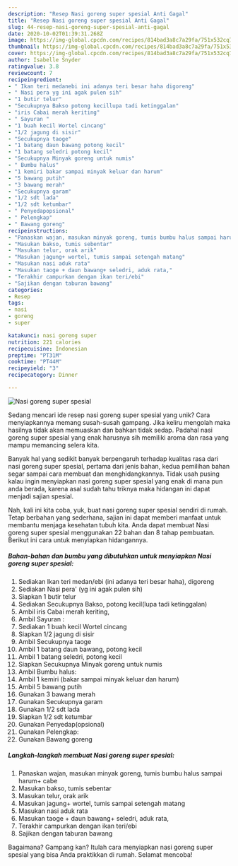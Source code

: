 ```yaml
---
description: "Resep Nasi goreng super spesial Anti Gagal"
title: "Resep Nasi goreng super spesial Anti Gagal"
slug: 44-resep-nasi-goreng-super-spesial-anti-gagal
date: 2020-10-02T01:39:31.268Z
image: https://img-global.cpcdn.com/recipes/814bad3a8c7a29fa/751x532cq70/nasi-goreng-super-spesial-foto-resep-utama.jpg
thumbnail: https://img-global.cpcdn.com/recipes/814bad3a8c7a29fa/751x532cq70/nasi-goreng-super-spesial-foto-resep-utama.jpg
cover: https://img-global.cpcdn.com/recipes/814bad3a8c7a29fa/751x532cq70/nasi-goreng-super-spesial-foto-resep-utama.jpg
author: Isabelle Snyder
ratingvalue: 3.8
reviewcount: 7
recipeingredient:
- " Ikan teri medanebi ini adanya teri besar haha digoreng"
- " Nasi pera yg ini agak pulen sih"
- "1 butir telur"
- "Secukupnya Bakso potong kecillupa tadi ketinggalan"
- "iris Cabai merah keriting"
- " Sayuran "
- "1 buah kecil Wortel cincang"
- "1/2 jagung di sisir"
- "Secukupnya taoge"
- "1 batang daun bawang potong kecil"
- "1 batang seledri potong kecil"
- "Secukupnya Minyak goreng untuk numis"
- " Bumbu halus"
- "1 kemiri bakar sampai minyak keluar dan harum"
- "5 bawang putih"
- "3 bawang merah"
- "Secukupnya garam"
- "1/2 sdt lada"
- "1/2 sdt ketumbar"
- " Penyedapopsional"
- " Pelengkap"
- " Bawang goreng"
recipeinstructions:
- "Panaskan wajan, masukan minyak goreng, tumis bumbu halus sampai harum+ cabe"
- "Masukan bakso, tumis sebentar"
- "Masukan telur, orak arik"
- "Masukan jagung+ wortel, tumis sampai setengah matang"
- "Masukan nasi aduk rata"
- "Masukan taoge + daun bawang+ seledri, aduk rata,"
- "Terakhir campurkan dengan ikan teri/ebi"
- "Sajikan dengan taburan bawang"
categories:
- Resep
tags:
- nasi
- goreng
- super

katakunci: nasi goreng super 
nutrition: 221 calories
recipecuisine: Indonesian
preptime: "PT31M"
cooktime: "PT44M"
recipeyield: "3"
recipecategory: Dinner

---
```



![Nasi goreng super spesial](https://img-global.cpcdn.com/recipes/814bad3a8c7a29fa/751x532cq70/nasi-goreng-super-spesial-foto-resep-utama.jpg)

Sedang mencari ide resep nasi goreng super spesial yang unik? Cara menyiapkannya memang susah-susah gampang. Jika keliru mengolah maka hasilnya tidak akan memuaskan dan bahkan tidak sedap. Padahal nasi goreng super spesial yang enak harusnya sih memiliki aroma dan rasa yang mampu memancing selera kita.



Banyak hal yang sedikit banyak berpengaruh terhadap kualitas rasa dari nasi goreng super spesial, pertama dari jenis bahan, kedua pemilihan bahan segar sampai cara membuat dan menghidangkannya. Tidak usah pusing kalau ingin menyiapkan nasi goreng super spesial yang enak di mana pun anda berada, karena asal sudah tahu triknya maka hidangan ini dapat menjadi sajian spesial.


Nah, kali ini kita coba, yuk, buat nasi goreng super spesial sendiri di rumah. Tetap berbahan yang sederhana, sajian ini dapat memberi manfaat untuk membantu menjaga kesehatan tubuh kita. Anda dapat membuat Nasi goreng super spesial menggunakan 22 bahan dan 8 tahap pembuatan. Berikut ini cara untuk menyiapkan hidangannya.

<!--inarticleads1-->

##### Bahan-bahan dan bumbu yang dibutuhkan untuk menyiapkan Nasi goreng super spesial:

1. Sediakan  Ikan teri medan/ebi (ini adanya teri besar haha), digoreng
1. Sediakan  Nasi pera&#39; (yg ini agak pulen sih)
1. Siapkan 1 butir telur
1. Sediakan Secukupnya Bakso, potong kecil(lupa tadi ketinggalan)
1. Ambil iris Cabai merah keriting,
1. Ambil  Sayuran :
1. Sediakan 1 buah kecil Wortel cincang
1. Siapkan 1/2 jagung di sisir
1. Ambil Secukupnya taoge
1. Ambil 1 batang daun bawang, potong kecil
1. Ambil 1 batang seledri, potong kecil
1. Siapkan Secukupnya Minyak goreng untuk numis
1. Ambil  Bumbu halus:
1. Ambil 1 kemiri (bakar sampai minyak keluar dan harum)
1. Ambil 5 bawang putih
1. Gunakan 3 bawang merah
1. Gunakan Secukupnya garam
1. Gunakan 1/2 sdt lada
1. Siapkan 1/2 sdt ketumbar
1. Gunakan  Penyedap(opsional)
1. Gunakan  Pelengkap:
1. Gunakan  Bawang goreng




<!--inarticleads2-->

##### Langkah-langkah membuat Nasi goreng super spesial:

1. Panaskan wajan, masukan minyak goreng, tumis bumbu halus sampai harum+ cabe
1. Masukan bakso, tumis sebentar
1. Masukan telur, orak arik
1. Masukan jagung+ wortel, tumis sampai setengah matang
1. Masukan nasi aduk rata
1. Masukan taoge + daun bawang+ seledri, aduk rata,
1. Terakhir campurkan dengan ikan teri/ebi
1. Sajikan dengan taburan bawang




Bagaimana? Gampang kan? Itulah cara menyiapkan nasi goreng super spesial yang bisa Anda praktikkan di rumah. Selamat mencoba!
